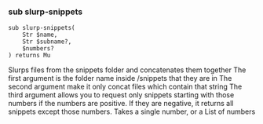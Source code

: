 ### sub slurp-snippets

```
sub slurp-snippets(
    Str $name, 
    Str $subname?, 
    $numbers?
) returns Mu
```

Slurps files from the snippets folder and concatenates them together The first argument is the folder name inside /snippets that they are in The second argument make it only concat files which contain that string The third argument allows you to request only snippets starting with those numbers if the numbers are positive. If they are negative, it returns all snippets except those numbers. Takes a single number, or a List of numbers
